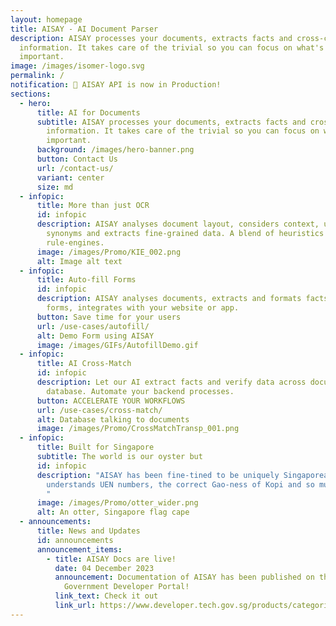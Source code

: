```yaml
---
layout: homepage
title: AISAY - AI Document Parser
description: AISAY processes your documents, extracts facts and cross-checks
  information. It takes care of the trivial so you can focus on what's
  important.
image: /images/isomer-logo.svg
permalink: /
notification: 🎉 AISAY API is now in Production!
sections:
  - hero:
      title: AI for Documents
      subtitle: AISAY processes your documents, extracts facts and cross-checks
        information. It takes care of the trivial so you can focus on what's
        important.
      background: /images/hero-banner.png
      button: Contact Us
      url: /contact-us/
      variant: center
      size: md
  - infopic:
      title: More than just OCR
      id: infopic
      description: AISAY analyses document layout, considers context, understands
        synonyms and extracts fine-grained data. A blend of heuristics and
        rule-engines.
      image: /images/Promo/KIE_002.png
      alt: Image alt text
  - infopic:
      title: Auto-fill Forms
      id: infopic
      description: AISAY analyses documents, extracts and formats facts to fill in the
        forms, integrates with your website or app.
      button: Save time for your users
      url: /use-cases/autofill/
      alt: Demo Form using AISAY
      image: /images/GIFs/AutofillDemo.gif
  - infopic:
      title: AI Cross-Match
      id: infopic
      description: Let our AI extract facts and verify data across documents and your
        database. Automate your backend processes.
      button: ACCELERATE YOUR WORKFLOWS
      url: /use-cases/cross-match/
      alt: Database talking to documents
      image: /images/Promo/CrossMatchTransp_001.png
  - infopic:
      title: Built for Singapore
      subtitle: The world is our oyster but
      id: infopic
      description: "AISAY has been fine-tined to be uniquely Singaporean, it
        understands UEN numbers, the correct Gao-ness of Kopi and so much more.
        "
      image: /images/Promo/otter_wider.png
      alt: An otter, Singapore flag cape
  - announcements:
      title: News and Updates
      id: announcements
      announcement_items:
        - title: AISAY Docs are live!
          date: 04 December 2023
          announcement: Documentation of AISAY has been published on the Singapore
            Government Developer Portal!
          link_text: Check it out
          link_url: https://www.developer.tech.gov.sg/products/categories/productivity-tools/aisay/overview
---
```

